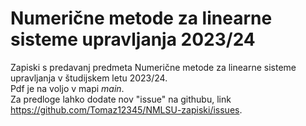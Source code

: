 # Numerične metode za linearne sisteme upravljanja 2023/24

Zapiski s predavanj predmeta Numerične metode za linearne sisteme upravljanja v študijskem letu 2023/24.  
Pdf je na voljo v mapi *main*.  
Za predloge lahko dodate nov "issue" na githubu, link https://github.com/Tomaz12345/NMLSU-zapiski/issues.